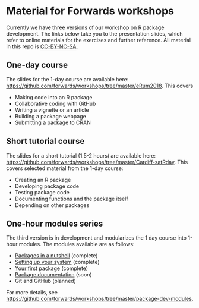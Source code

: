 # Material for Forwards workshops

Currently we have three versions of our workshop on R package development. The links below take you to the presentation slides, which 
refer to online materials for the exercises and further reference. All material in this repo is [CC-BY-NC-SA](https://creativecommons.org/licenses/by-nc-sa/4.0/).

## One-day course

The slides for the 1-day course are available here: https://github.com/forwards/workshops/tree/master/eRum2018. This covers 

* Making code into an R package
* Collaborative coding with GitHub
* Writing a vignette or an article
* Building a package webpage
* Submitting a package to CRAN


## Short tutorial course
The slides for a short tutorial (1.5-2 hours) are available here: https://github.com/forwards/workshops/tree/master/Cardiff-satRday. This 
covers selected material from the 1-day course:

* Creating an R package
* Developing package code
* Testing package code
* Documenting functions and the package itself
* Depending on other packages

## One-hour modules series

The third version is in development and modularizes the 1 day course into 1-hour modules. The modules available are as follows:

* [Packages in a nutshell](http://bit.ly/pkg-dev-1) (complete)
* [Setting up your system](http://bit.ly/pkg-dev-2) (complete)
* [Your first package](http://bit.ly/pkg-dev-3) (complete)
* [Package documentation](http://bit.ly/pkg-dev-4) (soon)
* Git and GitHub (planned)

For more details, see https://github.com/forwards/workshops/tree/master/package-dev-modules.
